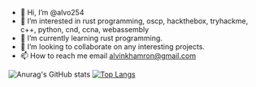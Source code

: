 - 👋 Hi, I’m @alvo254
- 👀 I’m interested in rust programming, oscp, hackthebox, tryhackme, c++, python, cnd, ccna, webassembly 
- 🌱 I’m currently learning rust programming.
- 💞️ I’m looking to collaborate on any interesting projects.
- 📫 How to reach me email alvinkhamron@gmail.com

<!---
alvo254/alvo254 is a ✨ special ✨ repository because its `README.md` (this file) appears on your GitHub profile.
You can click the Preview link to take a look at your changes.
--->
![Anurag's GitHub stats](https://github-readme-stats.vercel.app/api?username=alvo254&show_icons=true&theme=codeSTACKr)
[![Top Langs](https://github-readme-stats.vercel.app/api/top-langs/?username=alvo254&langs_count=8)](https://github.com/anuraghazra/github-readme-stats)
